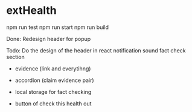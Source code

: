 # extHealth

npm run test
npm run start
npm run build


Done:
Redesign header for popup

Todo:
Do the design of the header in react
notification sound
fact check section
- evidence (link and everytihng)
- accordion (claim evidence pair)

- local storage for fact checking
- button of check this health out